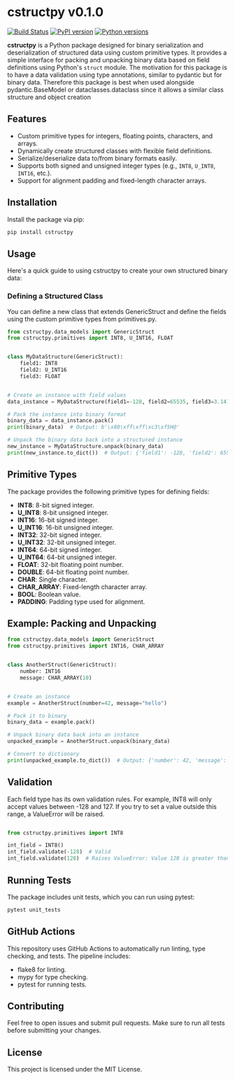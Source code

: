 # cstructpy v0.1.0

[![Build Status](https://github.com/Maxim-Mushizky/cstructpy/actions/workflows/ci.yml/badge.svg)](https://github.com/Maxim-Mushizky/cstructpy/actions)
[![PyPI version](https://badge.fury.io/py/cstructpy.svg)](https://badge.fury.io/py/cstructpy)
[![Python versions](https://img.shields.io/pypi/pyversions/cstructpy)](https://pypi.org/project/cstructpy/)

**cstructpy** is a Python package designed for binary serialization and deserialization of structured data using custom
primitive types. It provides a simple interface for packing and unpacking binary data based on field definitions using
Python's `struct` module.
The motivation for this package is to have a data validation using type annotations, similar to pydantic but for binary
data. Therefore this package is best when used alongside pydantic.BaseModel or dataclasses.dataclass since it allows a
similar class structure and object creation

## Features

- Custom primitive types for integers, floating points, characters, and arrays.
- Dynamically create structured classes with flexible field definitions.
- Serialize/deserialize data to/from binary formats easily.
- Supports both signed and unsigned integer types (e.g., `INT8`, `U_INT8`, `INT16`, etc.).
- Support for alignment padding and fixed-length character arrays.

## Installation

Install the package via pip:

```bash
pip install cstructpy
```

## Usage

Here's a quick guide to using cstructpy to create your own structured binary data:

### Defining a Structured Class

You can define a new class that extends GenericStruct and define the fields using the custom primitive types from
primitives.py.

```python
from cstructpy.data_models import GenericStruct
from cstructpy.primitives import INT8, U_INT16, FLOAT


class MyDataStructure(GenericStruct):
    field1: INT8
    field2: U_INT16
    field3: FLOAT


# Create an instance with field values
data_instance = MyDataStructure(field1=-128, field2=65535, field3=3.14)

# Pack the instance into binary format
binary_data = data_instance.pack()
print(binary_data)  # Output: b'\x80\xff\xff\xc3\xf5H@'

# Unpack the binary data back into a structured instance
new_instance = MyDataStructure.unpack(binary_data)
print(new_instance.to_dict())  # Output: {'field1': -128, 'field2': 65535, 'field3': 3.14}


```

## Primitive Types

The package provides the following primitive types for defining fields:

* **INT8**: 8-bit signed integer.
* **U_INT8**: 8-bit unsigned integer.
* **INT16**: 16-bit signed integer.
* **U_INT16**: 16-bit unsigned integer.
* **INT32**: 32-bit signed integer.
* **U_INT32**: 32-bit unsigned integer.
* **INT64**: 64-bit signed integer.
* **U_INT64**: 64-bit unsigned integer.
* **FLOAT**: 32-bit floating point number.
* **DOUBLE**: 64-bit floating point number.
* **CHAR**: Single character.
* **CHAR_ARRAY**: Fixed-length character array.
* **BOOL**: Boolean value.
* **PADDING**: Padding type used for alignment.

## Example: Packing and Unpacking

```python
from cstructpy.data_models import GenericStruct
from cstructpy.primitives import INT16, CHAR_ARRAY


class AnotherStruct(GenericStruct):
    number: INT16
    message: CHAR_ARRAY(10)


# Create an instance
example = AnotherStruct(number=42, message="hello")

# Pack it to binary
binary_data = example.pack()

# Unpack binary data back into an instance
unpacked_example = AnotherStruct.unpack(binary_data)

# Convert to dictionary
print(unpacked_example.to_dict())  # Output: {'number': 42, 'message': 'hello'}


```

## Validation

Each field type has its own validation rules. For example, INT8 will only accept values between -128 and 127. If you try
to set a value outside this range, a ValueError will be raised.

```python

from cstructpy.primitives import INT8

int_field = INT8()
int_field.validate(-128)  # Valid
int_field.validate(128)  # Raises ValueError: Value 128 is greater than maximum 127

```

## Running Tests

The package includes unit tests, which you can run using pytest:

```bash
pytest unit_tests
```

## GitHub Actions

This repository uses GitHub Actions to automatically run linting, type checking, and tests. The pipeline includes:

* flake8 for linting.
* mypy for type checking.
* pytest for running tests.

## Contributing

Feel free to open issues and submit pull requests. Make sure to run all tests before submitting your changes.

## License

This project is licensed under the MIT License.
